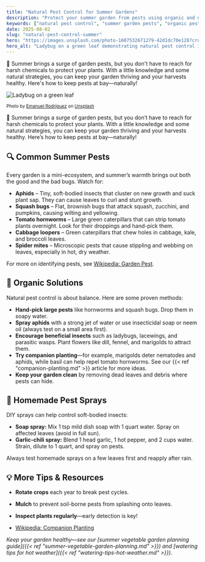 ```yaml
---
title: "Natural Pest Control for Summer Gardens"
description: "Protect your summer garden from pests using organic and natural methods. Learn to identify common bugs and keep your vegetables safe without chemicals."
keywords: ["natural pest control", "summer garden pests", "organic pest solutions", "keep bugs off vegetables"]
date: 2025-08-02
slug: "natural-pest-control-summer"
hero: "https://images.unsplash.com/photo-1607532671279-42d1dc70e128?crop=entropy&cs=tinysrgb&fit=crop&fm=jpg&h=600&ixid=M3w3ODY1NzN8MHwxfHNlYXJjaHwxfHxsYWR5YnVnJTIwZ3JlZW4lMjBsZWFmJTIwbWFjcm98ZW58MHwwfHx8MTc1NDE2NTgzM3ww&ixlib=rb-4.1.0&q=80&w=1200"
hero_alt: "Ladybug on a green leaf demonstrating natural pest control in the garden"
---
```


<span class="emoji">🐞</span> Summer brings a surge of garden pests, but you don't have to reach for harsh chemicals to protect your plants. With a little knowledge and some natural strategies, you can keep your garden thriving and your harvests healthy. Here's how to keep pests at bay—naturally!


![Ladybug on a green leaf](https://images.unsplash.com/photo-1607532671279-42d1dc70e128?crop=entropy&cs=tinysrgb&fit=max&fm=jpg&ixid=M3w3ODY1NzN8MHwxfHNlYXJjaHwxfHxsYWR5YnVnJTIwZ3JlZW4lMjBsZWFmJTIwbWFjcm98ZW58MHwwfHx8MTc1NDE2NTgzM3ww&ixlib=rb-4.1.0&q=80&w=1080&w=1200)

<sub>Photo by [Emanuel Rodríguez](https://unsplash.com/@eera5607) on [Unsplash](https://unsplash.com/photos/red-and-black-ladybug-on-green-leaf-in-close-up-photography-during-daytime-Uv1ZQxMbdYg)</sub>


<span class="emoji">🐞</span> Summer brings a surge of garden pests, but you don’t have to reach for harsh chemicals to protect your plants. With a little knowledge and some natural strategies, you can keep your garden thriving and your harvests healthy. Here’s how to keep pests at bay—naturally!

## <span class="emoji">🔍</span> Common Summer Pests

Every garden is a mini-ecosystem, and summer’s warmth brings out both the good and the bad bugs. Watch for:

- **Aphids** – Tiny, soft-bodied insects that cluster on new growth and suck plant sap. They can cause leaves to curl and stunt growth.
- **Squash bugs** – Flat, brownish bugs that attack squash, zucchini, and pumpkins, causing wilting and yellowing.
- **Tomato hornworms** – Large green caterpillars that can strip tomato plants overnight. Look for their droppings and hand-pick them.
- **Cabbage loopers** – Green caterpillars that chew holes in cabbage, kale, and broccoli leaves.
- **Spider mites** – Microscopic pests that cause stippling and webbing on leaves, especially in hot, dry weather.

For more on identifying pests, see [Wikipedia: Garden Pest](https://en.wikipedia.org/wiki/Garden_pest).

## <span class="emoji">🌿</span> Organic Solutions

Natural pest control is about balance. Here are some proven methods:

- **Hand-pick large pests** like hornworms and squash bugs. Drop them in soapy water.
- **Spray aphids** with a strong jet of water or use insecticidal soap or neem oil (always test on a small area first).
- **Encourage beneficial insects** such as ladybugs, lacewings, and parasitic wasps. Plant flowers like dill, fennel, and marigolds to attract them.
- **Try companion planting**—for example, marigolds deter nematodes and aphids, while basil can help repel tomato hornworms. See our {{< ref "companion-planting.md" >}} article for more ideas.
- **Keep your garden clean** by removing dead leaves and debris where pests can hide.

## <span class="emoji">🧪</span> Homemade Pest Sprays

DIY sprays can help control soft-bodied insects:

- **Soap spray:** Mix 1 tsp mild dish soap with 1 quart water. Spray on affected leaves (avoid in full sun).
- **Garlic-chili spray:** Blend 1 head garlic, 1 hot pepper, and 2 cups water. Strain, dilute to 1 quart, and spray on pests.

Always test homemade sprays on a few leaves first and reapply after rain.

## <span class="emoji">💡</span> More Tips & Resources

- **Rotate crops** each year to break pest cycles.
- **Mulch** to prevent soil-borne pests from splashing onto leaves.
- **Inspect plants regularly**—early detection is key!

- [Wikipedia: Companion Planting](https://en.wikipedia.org/wiki/Companion_planting)

*Keep your garden healthy—see our [summer vegetable garden planning guide]({{< ref "summer-vegetable-garden-planning.md" >}}) and [watering tips for hot weather]({{< ref "watering-tips-hot-weather.md" >}}).*
